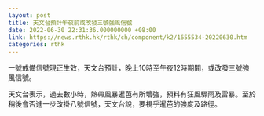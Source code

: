 ```yaml
---
layout: post
title: 天文台預計午夜前或改發三號強風信號
date: 2022-06-30 22:31:36.000000000 +08:00
link: https://news.rthk.hk/rthk/ch/component/k2/1655534-20220630.htm
categories: rthk
---
```


一號戒備信號現正生效，天文台預計，晚上10時至午夜12時期間，或改發三號強風信號。

天文台表示，過去數小時，熱帶風暴暹芭有所增強，預料有狂風驟雨及雷暴。至於稍後會否進一步改掛八號信號，天文台說，要視乎暹芭的強度及路徑。
